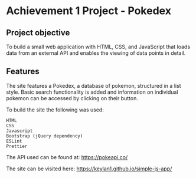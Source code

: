 #  Achievement 1 Project - Pokedex

## Project objective
To build a small web application with HTML, CSS, and JavaScript that loads
data from an external API and enables the viewing of data points in detail.

## Features
The site features a Pokedex, a database of pokemon, structured in a list style. Basic search functionality is added and information on individual pokemon can be accessed by clicking on their button. 

To build the  site the following was used:

    HTML
    CSS
    Javascript
    Bootstrap (jQuery dependency)
    ESLint
    Prettier

The API used can be found at: https://pokeapi.co/

The site can be visited here: https://keylan1.github.io/simple-js-app/
